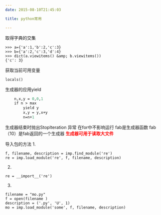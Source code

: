 ```yaml
---
date: 2015-08-10T21:45:03

title: python常用

---
```


取得字典的交集
```
>>> a={'a':1,'b':2,'c':3}
>>> b={'a':2,'c':3,'d':4}
>>> dict(a.viewitems() &amp; b.viewitems())
{'c': 3}
```
获取当前可用变量
```vars()
locals()

```
生成器的应用yield
```def fab(max):
    n,x,y = 0,0,1
    if n > max
        yield y
        x,y = y,x+y
        n=n+1
```
生成器结束时抛出StopIteration 异常 在for中不影响运行
fab是生成器函数
fab（10）是fab返回的一个生成器
<strong><span style="color: #ff0000;">生成器可用于读取大文件</span></strong>

导入包的方法
1.
```
f, filename, description = imp.find_module('re')
re = imp.load_module('re', f, filename, description)
```
2.
```
re = __import__('re')
```
3.
```
filename = "mo.py"
f = open(filename )
description = ('.py', 'U', 1)
mo = imp.load_module('some', f, filename, description)
```

